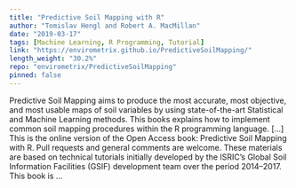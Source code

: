 ```yaml
---
title: "Predictive Soil Mapping with R"
author: "Tomislav Hengl and Robert A. MacMillan"
date: "2019-03-17"
tags: [Machine Learning, R Programming, Tutorial]
link: "https://envirometrix.github.io/PredictiveSoilMapping/"
length_weight: "30.2%"
repo: "envirometrix/PredictiveSoilMapping"
pinned: false
---
```


Predictive Soil Mapping aims to produce the most accurate, most objective, and most usable maps of soil variables by using state-of-the-art Statistical and Machine Learning methods. This books explains how to implement common soil mapping procedures within the R programming language. [...] This is the online version of the Open Access book: Predictive Soil Mapping with R. Pull requests and general comments are welcome. These materials are based on technical tutorials initially developed by the ISRIC’s Global Soil Information Facilities (GSIF) development team over the period 2014–2017. This book is  ...
